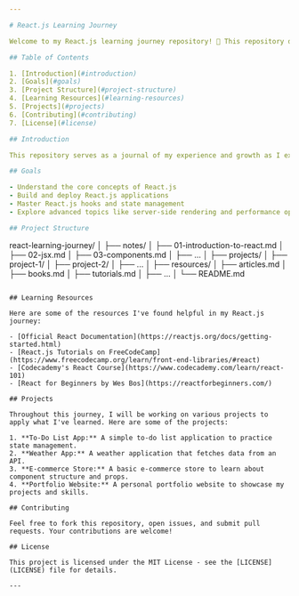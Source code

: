 ```yaml
---

# React.js Learning Journey

Welcome to my React.js learning journey repository! 🚀 This repository documents my progress and learnings as I dive into the world of React.js, a popular JavaScript library for building user interfaces. 

## Table of Contents

1. [Introduction](#introduction)
2. [Goals](#goals)
3. [Project Structure](#project-structure)
4. [Learning Resources](#learning-resources)
5. [Projects](#projects)
6. [Contributing](#contributing)
7. [License](#license)

## Introduction

This repository serves as a journal of my experience and growth as I explore React.js. Here, you will find my notes, projects, and resources that have helped me understand and master React.js concepts.

## Goals

- Understand the core concepts of React.js
- Build and deploy React.js applications
- Master React.js hooks and state management
- Explore advanced topics like server-side rendering and performance optimization

## Project Structure

```
react-learning-journey/
│
├── notes/
│   ├── 01-introduction-to-react.md
│   ├── 02-jsx.md
│   ├── 03-components.md
│   ├── ...
│
├── projects/
│   ├── project-1/
│   ├── project-2/
│   ├── ...
│
├── resources/
│   ├── articles.md
│   ├── books.md
│   ├── tutorials.md
│   ├── ...
│
└── README.md
```

## Learning Resources

Here are some of the resources I've found helpful in my React.js journey:

- [Official React Documentation](https://reactjs.org/docs/getting-started.html)
- [React.js Tutorials on FreeCodeCamp](https://www.freecodecamp.org/learn/front-end-libraries/#react)
- [Codecademy's React Course](https://www.codecademy.com/learn/react-101)
- [React for Beginners by Wes Bos](https://reactforbeginners.com/)

## Projects

Throughout this journey, I will be working on various projects to apply what I've learned. Here are some of the projects:

1. **To-Do List App:** A simple to-do list application to practice state management.
2. **Weather App:** A weather application that fetches data from an API.
3. **E-commerce Store:** A basic e-commerce store to learn about component structure and props.
4. **Portfolio Website:** A personal portfolio website to showcase my projects and skills.

## Contributing

Feel free to fork this repository, open issues, and submit pull requests. Your contributions are welcome!

## License

This project is licensed under the MIT License - see the [LICENSE](LICENSE) file for details.

---
```

